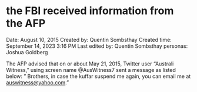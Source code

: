 # the FBI received information from the AFP

Date: August 10, 2015
Created by: Quentin Sombsthay
Created time: September 14, 2023 3:16 PM
Last edited by: Quentin Sombsthay
personas: Joshua Goldberg

The AFP advised that on or about May 21, 2015, Twitter user “Australi Witness,” using screen name @AusWitness7 sent
a message as listed below:
” Brothers, in case the kuffar suspend me again, you can email me at [auswitness@yahoo.com](mailto:auswitness@yahoo.com).”